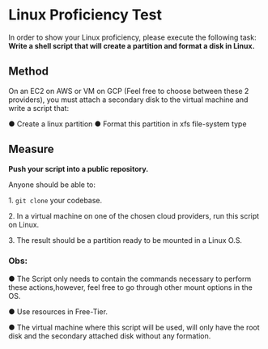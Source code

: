 # Linux Proficiency Test 

In order to show your Linux proficiency, please execute the following task:
**Write a shell script that will create a partition and format a disk in Linux.**

## Method

On an EC2 on AWS or VM on GCP (Feel free to choose between these 2 providers), you must attach a secondary disk to the virtual machine and write a script that:

● Create a linux partition
● Format this partition in xfs file-system type

## Measure

**Push your script into a public repository.** 

Anyone should be able to:

1\. `git clone` your codebase.

2\. In a virtual machine on one of the chosen cloud providers, run this script on Linux.

3\. The result should be a partition ready to be mounted in a Linux O.S.

### Obs:

● The Script only needs to contain the commands necessary to perform these actions,however, feel free to go through other mount options in the OS.

● Use resources in Free-Tier.

● The virtual machine where this script will be used, will only have the root disk and the secondary attached disk without any formation.
